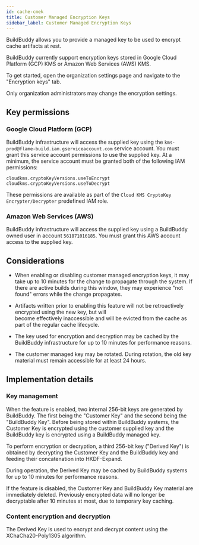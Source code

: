 ```yaml
---
id: cache-cmek
title: Customer Managed Encryption Keys
sidebar_label: Customer Managed Encryption Keys
---
```


BuildBuddy allows you to provide a managed key to be used to encrypt cache artifacts at rest. 

BuildBuddy currently support encryption keys stored in Google Cloud Platform (GCP) KMS or Amazon Web Services (AWS) KMS.

To get started, open the organization settings page and navigate to the "Encryption keys" tab.

Only organization administrators may change the encryption settings.

## Key permissions

### Google Cloud Platform (GCP)

BuildBuddy infrastructure will access the supplied key using the `kms-prod@flame-build.iam.gserviceaccount.com` 
service account. You must grant this service account permissions to use the supplied key. At a minimum, the service 
account must be granted both of the following IAM permissions:

```
cloudkms.cryptoKeyVersions.useToEncrypt
cloudkms.cryptoKeyVersions.useToDecrypt
```

These permissions are available as part of the `Cloud KMS CryptoKey Encrypter/Decrypter` predefined IAM role.

### Amazon Web Services (AWS)

BuildBuddy infrastructure will access the supplied key using a BuildBuddy owned user in account `561871016185`. You must
grant this AWS account access to the supplied key.

## Considerations

 - When enabling or disabling customer managed encryption keys, it may take up to 10 minutes for the change to propagate
   through the system. If there are active builds during this window, they may experience "not found" errors while the
   change propagates.

 - Artifacts written prior to enabling this feature will not be retroactively encrypted using the new key, but will  
   become effectively inaccessible and will be evicted from the cache as part of the regular cache lifecycle. 

 - The key used for encryption and decryption may be cached by the BuildBuddy infrastructure for up to 10 minutes for 
   performance reasons.

 - The customer managed key may be rotated. During rotation, the old key material must remain accessible for at least 24
   hours.

## Implementation details

### Key management

When the feature is enabled, two internal 256-bit keys are generated by BuildBuddy. The first being the "Customer Key" 
and the second being the "BuildBuddy Key". Before being stored within BuildBuddy systems, the Customer Key is encrypted
using the customer supplied key and the BuildBuddy key is encrypted using a BuildBuddy managed key. 

To perform encryption or decryption, a third 256-bit key ("Derived Key") is obtained by decrypting the Customer Key and 
the BuildBuddy key and feeding their concatenation into HKDF-Expand.
 
During operation, the Derived Key may be cached by BuildBuddy systems for up to 10 minutes for performance reasons.

If the feature is disabled, the Customer Key and BuildBuddy Key material are immediately deleted. Previously encrypted
data will no longer be decryptable after 10 minutes at most, due to temporary key caching.

### Content encryption and decryption

The Derived Key is used to encrypt and decrypt content using the XChaCha20-Poly1305 algorithm.